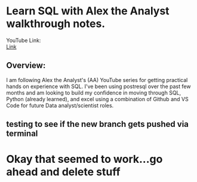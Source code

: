 # Learn SQL with Alex the Analyst walkthrough notes.

YouTube Link:  
[Link](https://www.youtube.com/watch?v=OT1RErkfLNQ)

## Overview:
I am following Alex the Analyst's (AA) YouTube series for getting practical hands on experience with SQL. I've been using postresql over the past few months and am looking to build my confidence in moving through SQL, Python (already learned), and excel using a combination of Github and VS Code for future Data analyst/scientist roles. 

## testing to see if the new branch gets pushed via terminal 

# Okay that seemed to work...go ahead and delete stuff